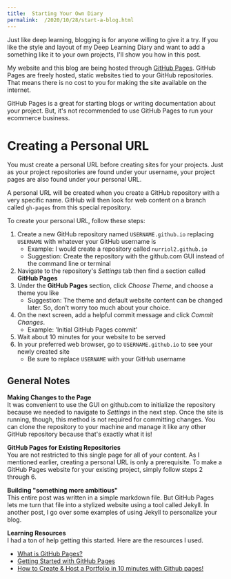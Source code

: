```yaml
---
title:  Starting Your Own Diary
permalink:  /2020/10/28/start-a-blog.html
---
```


Just like deep learning, blogging is for anyone willing to give it a try. If you like the style and layout of my Deep Learning Diary and want to add a something like it to your own projects, I'll show you how in this post. 

My website and this blog are being hosted through [GitHub Pages](https://pages.github.com/). GitHub Pages are freely hosted, static websites tied to your GitHub repositories. That means there is no cost to you for making the site available on the internet.  

GitHub Pages is a great for starting blogs or writing documentation about your project. But, it's not recommended to use GitHub Pages to run your ecommerce business.

# Creating a Personal URL #

You must create a personal URL before creating sites for your projects. Just as your project repositories are found under your username, your project pages are also found under your personal URL.

A personal URL will be created when you create a GitHub repository with a very specific name. GitHub will then look for web content on a branch called `gh-pages` from this special repository. 

To create your personal URL, follow these steps:

1. Create a new GitHub repository named `USERNAME.github.io` replacing `USERNAME` with whatever your GitHub username is
    - Example:  I would create a repository called `nurriol2.github.io`
    - Suggestion:  Create the repository with the github.com GUI instead of the command line or terminal
2. Navigate to the repository's *Settings* tab then find a section called **GitHub Pages**
3. Under the **GitHub Pages** section, click *Choose Theme*, and choose a theme you like
    - Suggestion:  The theme and default website content can be changed later. So, don't worry too much about your choice.
4. On the next screen, add a helpful commit message and click *Commit Changes*.
    - Example:  'Initial GitHub Pages commit'
5. Wait about 10 minutes for your website to be served
6. In your preferred web browser, go to `USERNAME.github.io` to see your newly created site
    - Be sure to replace `USERNAME` with your GitHub username

## General Notes ##

**Making Changes to the Page**  
It was convenient to use the GUI on github.com to initialize the repository because we needed to navigate to *Settings* in the next step. Once the site is running, though, this method is not required for committing changes. You can clone the repository to your machine and manage it like any other GitHub repository because that's exactly what it is!

**GitHub Pages for Existing Repositories**  
You are not restricted to this single page for all of your content. As I mentioned earlier, creating a personal URL is only a prerequisite. To make a GitHub Pages website for your existing project, simply follow steps 2 through 6.

**Building "something more ambitious"**  
This entire post was written in a simple markdown file. But GitHub Pages lets me turn that file into a stylized website using a tool called Jekyll. In another post, I go over some examples of using Jekyll to personalize your blog.

**Learning Resources**  
I had a ton of help getting this started. Here are the resources I used.
- [What is GitHub Pages?](https://pages.github.com/)
- [Getting Started with GitHub Pages](https://guides.github.com/features/pages/)
- [How to Create & Host a Portfolio in 10 minutes with Github pages!](https://www.youtube.com/watch?v=u-RLu_8kwA0)
